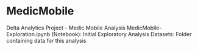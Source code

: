 # MedicMobile
Delta Analytics Project - Medic Mobile Analysis
MedicMobile-Exploration.ipynb (Notebook): Initial Exploratory Analysis 
Datasets: Folder containing data for this analysis

